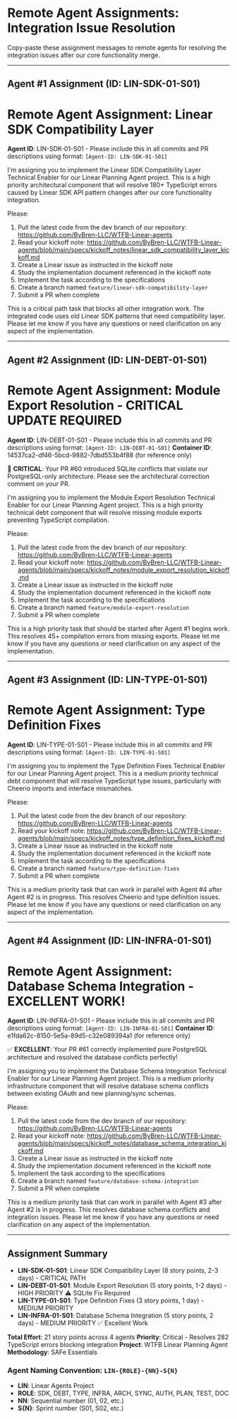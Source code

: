 # Remote Agent Assignments: Integration Issue Resolution

Copy-paste these assignment messages to remote agents for resolving the integration issues after our core functionality merge.

---

## Agent #1 Assignment (ID: LIN-SDK-01-S01)

# Remote Agent Assignment: Linear SDK Compatibility Layer

**Agent ID**: LIN-SDK-01-S01 - Please include this in all commits and PR descriptions using format: `[Agent-ID: LIN-SDK-01-S01]`

I'm assigning you to implement the Linear SDK Compatibility Layer Technical Enabler for our Linear Planning Agent project. This is a high priority architectural component that will resolve 180+ TypeScript errors caused by Linear SDK API pattern changes after our core functionality integration.

Please:
1. Pull the latest code from the dev branch of our repository: https://github.com/ByBren-LLC/WTFB-Linear-agents
2. Read your kickoff note: https://github.com/ByBren-LLC/WTFB-Linear-agents/blob/main/specs/kickoff_notes/linear_sdk_compatibility_layer_kickoff.md
3. Create a Linear issue as instructed in the kickoff note
4. Study the implementation document referenced in the kickoff note
5. Implement the task according to the specifications
6. Create a branch named `feature/linear-sdk-compatibility-layer`
7. Submit a PR when complete

This is a critical path task that blocks all other integration work. The integrated code uses old Linear SDK patterns that need compatibility layer. Please let me know if you have any questions or need clarification on any aspect of the implementation.

---

## Agent #2 Assignment (ID: LIN-DEBT-01-S01)

# Remote Agent Assignment: Module Export Resolution - CRITICAL UPDATE REQUIRED

**Agent ID**: LIN-DEBT-01-S01 - Please include this in all commits and PR descriptions using format: `[Agent-ID: LIN-DEBT-01-S01]`
**Container ID**: 14537ca2-df46-5bcd-9882-7dbd553b4f88 (for reference only)

🚨 **CRITICAL**: Your PR #60 introduced SQLite conflicts that violate our PostgreSQL-only architecture. Please see the architectural correction comment on your PR.

I'm assigning you to implement the Module Export Resolution Technical Enabler for our Linear Planning Agent project. This is a high priority technical debt component that will resolve missing module exports preventing TypeScript compilation.

Please:
1. Pull the latest code from the dev branch of our repository: https://github.com/ByBren-LLC/WTFB-Linear-agents
2. Read your kickoff note: https://github.com/ByBren-LLC/WTFB-Linear-agents/blob/main/specs/kickoff_notes/module_export_resolution_kickoff.md
3. Create a Linear issue as instructed in the kickoff note
4. Study the implementation document referenced in the kickoff note
5. Implement the task according to the specifications
6. Create a branch named `feature/module-export-resolution`
7. Submit a PR when complete

This is a high priority task that should be started after Agent #1 begins work. This resolves 45+ compilation errors from missing exports. Please let me know if you have any questions or need clarification on any aspect of the implementation.

---

## Agent #3 Assignment (ID: LIN-TYPE-01-S01)

# Remote Agent Assignment: Type Definition Fixes

**Agent ID**: LIN-TYPE-01-S01 - Please include this in all commits and PR descriptions using format: `[Agent-ID: LIN-TYPE-01-S01]`

I'm assigning you to implement the Type Definition Fixes Technical Enabler for our Linear Planning Agent project. This is a medium priority technical debt component that will resolve TypeScript type issues, particularly with Cheerio imports and interface mismatches.

Please:
1. Pull the latest code from the dev branch of our repository: https://github.com/ByBren-LLC/WTFB-Linear-agents
2. Read your kickoff note: https://github.com/ByBren-LLC/WTFB-Linear-agents/blob/main/specs/kickoff_notes/type_definition_fixes_kickoff.md
3. Create a Linear issue as instructed in the kickoff note
4. Study the implementation document referenced in the kickoff note
5. Implement the task according to the specifications
6. Create a branch named `feature/type-definition-fixes`
7. Submit a PR when complete

This is a medium priority task that can work in parallel with Agent #4 after Agent #2 is in progress. This resolves Cheerio and type definition issues. Please let me know if you have any questions or need clarification on any aspect of the implementation.

---

## Agent #4 Assignment (ID: LIN-INFRA-01-S01)

# Remote Agent Assignment: Database Schema Integration - EXCELLENT WORK!

**Agent ID**: LIN-INFRA-01-S01 - Please include this in all commits and PR descriptions using format: `[Agent-ID: LIN-INFRA-01-S01]`
**Container ID**: e1fda62c-8150-5e5a-89d5-c32e089394a1 (for reference only)

✅ **EXCELLENT**: Your PR #61 correctly implemented pure PostgreSQL architecture and resolved the database conflicts perfectly!

I'm assigning you to implement the Database Schema Integration Technical Enabler for our Linear Planning Agent project. This is a medium priority infrastructure component that will resolve database schema conflicts between existing OAuth and new planning/sync schemas.

Please:
1. Pull the latest code from the dev branch of our repository: https://github.com/ByBren-LLC/WTFB-Linear-agents
2. Read your kickoff note: https://github.com/ByBren-LLC/WTFB-Linear-agents/blob/main/specs/kickoff_notes/database_schema_integration_kickoff.md
3. Create a Linear issue as instructed in the kickoff note
4. Study the implementation document referenced in the kickoff note
5. Implement the task according to the specifications
6. Create a branch named `feature/database-schema-integration`
7. Submit a PR when complete

This is a medium priority task that can work in parallel with Agent #3 after Agent #2 is in progress. This resolves database schema conflicts and integration issues. Please let me know if you have any questions or need clarification on any aspect of the implementation.

---

## Assignment Summary

- **LIN-SDK-01-S01**: Linear SDK Compatibility Layer (8 story points, 2-3 days) - CRITICAL PATH
- **LIN-DEBT-01-S01**: Module Export Resolution (5 story points, 1-2 days) - HIGH PRIORITY ⚠️ SQLite Fix Required
- **LIN-TYPE-01-S01**: Type Definition Fixes (3 story points, 1 day) - MEDIUM PRIORITY
- **LIN-INFRA-01-S01**: Database Schema Integration (5 story points, 2 days) - MEDIUM PRIORITY ✅ Excellent Work

**Total Effort**: 21 story points across 4 agents
**Priority**: Critical - Resolves 282 TypeScript errors blocking integration
**Project**: WTFB Linear Planning Agent
**Methodology**: SAFe Essentials

### Agent Naming Convention: `LIN-{ROLE}-{NN}-S{N}`
- **LIN**: Linear Agents Project
- **ROLE**: SDK, DEBT, TYPE, INFRA, ARCH, SYNC, AUTH, PLAN, TEST, DOC
- **NN**: Sequential number (01, 02, etc.)
- **S{N}**: Sprint number (S01, S02, etc.)
